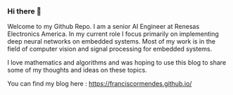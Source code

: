 ### Hi there 👋
 Welcome to my Github Repo. 
I am a senior AI Engineer at Renesas Electronics America. In my current role I focus primarily on implementing deep neural networks on embedded systems.
Most of my work is in the field of computer vision and signal processing for embedded systems. 

I love mathematics and algorithms and was hoping to use this blog to share some of my thoughts and ideas on these topics.

You can find my blog here : https://franciscormendes.github.io/

<!--
**FranciscoRMendes/FranciscoRMendes** is a ✨ _special_ ✨ repository because its `README.md` (this file) appears on your GitHub profile.

Here are some ideas to get you started:

- 🔭 I’m currently working on ...
- 🌱 I’m currently learning ...
- 👯 I’m looking to collaborate on ...
- 🤔 I’m looking for help with ...
- 💬 Ask me about ...
- 📫 How to reach me: ...
- 😄 Pronouns: ...
- ⚡ Fun fact: ...
-->

